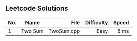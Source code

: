 ## Leetcode Solutions
| No.   | Name          | File    | Difficulty  | Speed |
| ------|:-------------:| ------------:| -----------:| -----:|
| 1     | Two Sum       | TwoSum.cpp   | Easy        | 8 ms  |